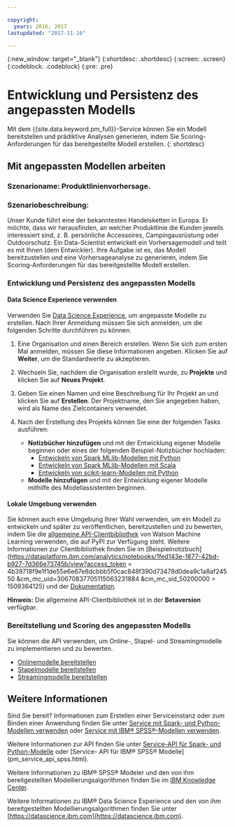 ```yaml
---

copyright:
  years: 2016, 2017
lastupdated: "2017-11-16"

---
```

{:new_window: target="_blank"}
{:shortdesc: .shortdesc}
{:screen: .screen}
{:codeblock: .codeblock}
{:pre: .pre}

# Entwicklung und Persistenz des angepassten Modells

Mit dem {{site.data.keyword.pm_full}}-Service können Sie ein Modell bereitstellen und
prädiktive Analysen generieren, indem Sie Scoring-Anforderungen für
das bereitgestellte Modell erstellen.
{: shortdesc}

## Mit angepassten Modellen arbeiten

### Szenarioname: Produktlinienvorhersage.

### Szenariobeschreibung:

Unser Kunde führt eine der
bekanntesten Handelsketten in Europa. Er möchte, dass wir herausfinden,
an welcher Produktlinie die Kunden jeweils interessiert sind, z. B.
persönliche Accessoires, Campingausrüstung oder Outdoorschutz.
Ein Data-Scientist entwickelt ein Vorhersagemodell und teilt es mit Ihnen (dem Entwickler). Ihre Aufgabe ist es, das Modell bereitzustellen und eine
Vorhersageanalyse zu generieren, indem Sie Scoring-Anforderungen für
das bereitgestellte Modell erstellen.

### Entwicklung und Persistenz des angepassten Modells

#### Data Science Experience verwenden

Verwenden Sie [Data Science
Experience](https://console.bluemix.net/catalog/services/data-science-experience), um angepasste Modelle zu erstellen. Nach Ihrer Anmeldung müssen Sie sich anmelden, um die folgenden Schritte durchführen zu können.

1. Eine Organisation und einen Bereich erstellen. Wenn Sie sich zum ersten Mal anmelden, müssen Sie diese Informationen angeben. Klicken Sie auf **Weiter**, um die Standardwerte zu akzeptieren.
2. Wechseln Sie, nachdem die Organisation erstellt wurde, zu **Projekte** und klicken Sie auf **Neues Projekt**.
3. Geben Sie einen Namen und eine Beschreibung für Ihr
Projekt an und klicken Sie auf **Erstellen**. Der Projektname, den Sie angegeben haben, wird als
   Name des Zielcontainers verwendet.
4. Nach der Erstellung des Projekts können Sie eine der folgenden Tasks ausführen:
   
   *  **Notizbücher hinzufügen** und mit der Entwicklung eigener Modelle beginnen oder eines der folgenden Beispiel-Notizbücher hochladen:
        *  [Entwickeln von Spark MLlib-Modellen mit Python](https://apsportal.ibm.com/analytics/notebooks/89492fd6-a641-4819-9176-3d9381561df9/view?access_token=d80bef1a172d1d83d3721b101886337158457281774186f181a2e6a5b57f5ec7)
        *  [Entwickeln von Spark MLlib-Modellen mit Scala](https://apsportal.ibm.com/analytics/notebooks/c8652d2c-bfc9-4354-8168-f1c9f7f8dfc2/view?access_token=02a83fea8450a452c8de76af98dae078459d0f56810ddef4f4c62d5bc4fc72cf)
        *  [Entwickeln von scikit-learn-Modellen mit Python](https://apsportal.ibm.com/analytics/notebooks/5215a61a-16d7-4fa2-b060-e3e243ceebe3/view?access_token=70f48c95c5571a614ce97484d3f168b1d9b6aeebce015187d3d77ce6038f025e)
   * **Modelle hinzufügen** und mit der Entwicklung eigener Modelle mithilfe des Modellassistenten beginnen.


#### Lokale Umgebung verwenden

Sie können auch eine Umgebung Ihrer Wahl verwenden, um ein Modell zu entwickeln und später zu veröffentlichen, bereitzustellen und zu bewerten, indem Sie die [allgemeine API-Clientbibliothek]() von Watson Machine Learning verwenden, die auf PyPI zur Verfügung steht.
Weitere Informationen zur Clientbibliothek finden Sie im [Beispielnotizbuch](https://dataplatform.ibm.com/analytics/notebooks/1fed143e-1877-42bd-b927-7d366e73745b/view?access_token = 4b39718f9e1f1de55e6e67e8dcbbb5f0cac848f390d73478d0dea9c1a8af24550 &cm_mc_uid=30670837705115063231884 &cm_mc_sid_50200000 = 1509364125) und der [Dokumentation](pm_service_client_library.html).

**Hinweis:** Die allgemeine API-Clientbibliothek ist in der **Betaversion** verfügbar.

### Bereitstellung und Scoring des angepassten Modells

Sie können die API verwenden, um Online-, Stapel- und Streamingmodelle zu implementieren und zu bewerten.

*  [Onlinemodelle bereitstellen](pm_service_api_spark_online.html)
*  [Stapelmodelle bereitstellen](pm_service_api_spark_batch.html)
*  [Streamingmodelle bereitstellen](pm_service_api_spark_streaming.html)

## Weitere Informationen

Sind Sie bereit? Informationen zum Erstellen einer Serviceinstanz oder zum Binden
einer Anwendung finden Sie unter [Service mit Spark- und Python-Modellen verwenden](using_pm_service_dsx.html) oder
[Service mit IBM® SPSS®-Modellen verwenden](using_pm_service.html).

Weitere Informationen zur API finden Sie unter [Service-API für Spark- und Python-Modelle](pm_service_api_spark.html) oder [Service-
API für IBM® SPSS® Modelle] (pm_service_api_spss.html).

Weitere Informationen zu IBM® SPSS® Modeler und den von ihm bereitgestellten Modellierungsalgorithmen
finden Sie im [IBM Knowledge Center](https://www.ibm.com/support/knowledgecenter/SS3RA7).

Weitere Informationen zu IBM® Data Science Experience und den von ihm bereitgestellten Modellierungsalgorithmen
finden Sie unter [https://datascience.ibm.com](https://datascience.ibm.com).
